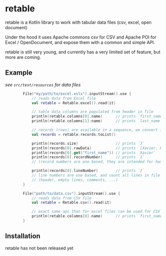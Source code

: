# retable

retable is a Kotlin library to work with tabular data files (csv, excel, open document)

Under the hood it uses Apache commons csv for CSV and Apache POI for Excel / OpenDocument, and expose them with a common and simple API.

retable is still very young, and currently has a very limited set of feature, but more are coming.

## Example

_see `src/test/resources` for data files_

```kotlin
        File("my/path/to/excel.xslx").inputStream().use {
            // reads data from Excel file
            val retable = Retable.excel().read(it)

            // table data columns are populated from header in file
            println(retable.columns[0].name)      // prints `first_name`
            println(retable.columns[1].name)      // prints `last_name`

            // records (rows) are available in a sequence, we convert it to a list for the example
            val records = retable.records.toList()

            println(records.size)                 // prints `3`
            println(records[0].rawData)           // prints `[Xavier, Hanin]`
            println(records[0].get("first_name")) // prints `Xavier`
            println(records[0].recordNumber)      // prints `1`
            // (record numbers are one based, they are intended for humans

            println(records[0].lineNumber)        // prints `2`
            // line numbers are one based, and count all lines in file
            // (header, empty lines, comments, ...)
        }

        File("path/to/data.csv").inputStream().use {
            // reads data from CSV file
            val retable = Retable.csv().read(it)

            // exact same api than for excel files can be used for CSV
            println(retable.columns[0].name)      // prints `first_name`
        }
```


## Installation

retable has not been released yet

